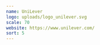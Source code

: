 ```yaml
---
name: UniLever
logo: uploads/logo_unilever.svg
scale: 70
website: https://www.unilever.com/
sort: 5
---
```

